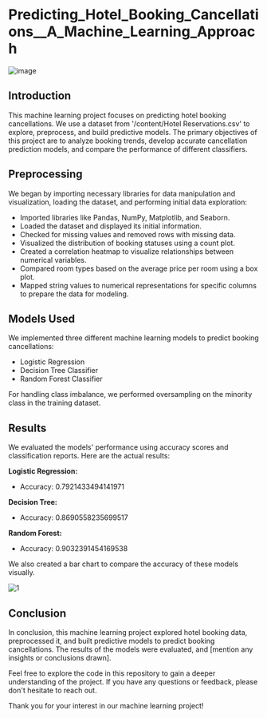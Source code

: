 # Predicting_Hotel_Booking_Cancellations__A_Machine_Learning_Approach

![image](https://github.com/AkshayRamakrishnann/Predicting_Hotel_Booking_Cancellations__A_Machine_Learning_Approach/assets/111365771/00752b61-0f2d-4d80-bfce-2ec8a62c1628)

## Introduction

This machine learning project focuses on predicting hotel booking cancellations. We use a dataset from '/content/Hotel Reservations.csv' to explore, preprocess, and build predictive models. The primary objectives of this project are to analyze booking trends, develop accurate cancellation prediction models, and compare the performance of different classifiers.

## Preprocessing

We began by importing necessary libraries for data manipulation and visualization, loading the dataset, and performing initial data exploration:

- Imported libraries like Pandas, NumPy, Matplotlib, and Seaborn.
- Loaded the dataset and displayed its initial information.
- Checked for missing values and removed rows with missing data.
- Visualized the distribution of booking statuses using a count plot.
- Created a correlation heatmap to visualize relationships between numerical variables.
- Compared room types based on the average price per room using a box plot.
- Mapped string values to numerical representations for specific columns to prepare the data for modeling.

## Models Used

We implemented three different machine learning models to predict booking cancellations:

- Logistic Regression
- Decision Tree Classifier
- Random Forest Classifier

For handling class imbalance, we performed oversampling on the minority class in the training dataset.

## Results

We evaluated the models' performance using accuracy scores and classification reports. Here are the actual results:

**Logistic Regression:**

- Accuracy: 0.7921433494141971

**Decision Tree:**

- Accuracy: 0.8690558235699517


**Random Forest:**

- Accuracy: 0.9032391454169538



We also created a bar chart to compare the accuracy of these models visually.

![1](https://github.com/AkshayRamakrishnann/Predicting_Hotel_Booking_Cancellations__A_Machine_Learning_Approach/assets/111365771/316a5670-8602-45a8-ab22-bf8a44025464)

## Conclusion

In conclusion, this machine learning project explored hotel booking data, preprocessed it, and built predictive models to predict booking cancellations. The results of the models were evaluated, and [mention any insights or conclusions drawn].

Feel free to explore the code in this repository to gain a deeper understanding of the project. If you have any questions or feedback, please don't hesitate to reach out.

Thank you for your interest in our machine learning project!

